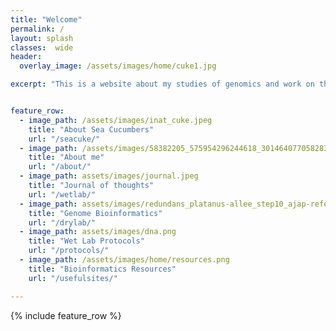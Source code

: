 ```yaml
---
title: "Welcome"
permalink: /
layout: splash
classes:  wide
header:
  overlay_image: /assets/images/home/cuke1.jpg

excerpt: "This is a website about my studies of genomics and work on the Sea Cucumber *Apostichopus californicus*. --Jon Eilers"


feature_row:
  - image_path: /assets/images/inat_cuke.jpeg
    title: "About Sea Cucumbers"
    url: "/seacuke/"
  - image_path: /assets/images/58382205_575954296244618_3014640770582839296_n.jpg
    title: "About me"
    url: "/about/"
  - image_path: assets/images/journal.jpeg
    title: "Journal of thoughts"
    url: "/wetlab/"
  - image_path: assets/images/redundans_platanus-allee_step10_ajap-reference.fa.snail.png
    title: "Genome Bioinformatics"
    url: "/drylab/"
  - image_path: assets/images/dna.png
    title: "Wet Lab Protocols"
    url: "/protocols/"
  - image_path: /assets/images/home/resources.png
    title: "Bioinformatics Resources"
    url: "/usefulsites/"

---
```


{% include feature_row %}




